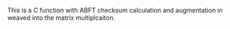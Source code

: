 This is a C function with ABFT checksum calculation and augmentation in weaved into the matrix multiplcaiton.
